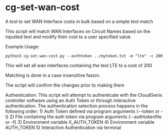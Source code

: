 # cg-set-wan-cost
A tool to set WAN Interface costs in bulk based on a simple text match

This script will match WAN Interfaces on Circuit Names based on the 
inputted text and modify their cost to a user specified value.

Example Usage:

    python3 cg-set-wan-cost.py --authtoken ../mytoken.txt -m "lte" -c 200

This will set all wan interfaces containing the text LTE to a cost of 200

Matching is done in a case insensitive fasion.

The script will confirm the changes prior to making them

Authentication:
    This script will attempt to authenticate with the CloudGenix controller
    software using an Auth Token or through interactive authentication.
    The authentication selection process happens in the following order:
        1) Auth Token defined via program arguments (--token or -t)
        2) File containing the auth token via program arguments (--authtokenfile or -f)
        3) Environment variable X_AUTH_TOKEN
        4) Environment variable AUTH_TOKEN
        5) Interactive Authentication via terminal
